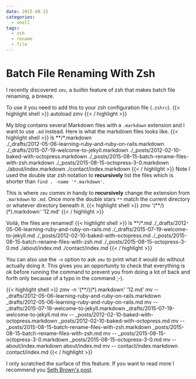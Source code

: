 ```yaml
---
date: 2015-08-15
categories:
  - shell
tags:
  - zsh
  - rename
  - file
---
```


# Batch File Renaming With Zsh

I recently discovered `zmv`, a builtin feature of zsh that makes batch file renaming, a breeze. 

<!-- more -->

To use it you need to add this to your zsh configuration file (`.zshrc`).
{{< highlight shell >}}
autoload zmv
{{< / highlight >}}

My blog contains several Markdown files with a `.markdown` extension and I want to use `.md` instead. Here is what the markdown files looks like.
{{< highlight shell >}}
ls **/*.markdown  
    ./_drafts/2012-05-06-learning-ruby-and-ruby-on-rails.markdown
    ./_drafts/2015-07-19-welcome-to-jekyll.markdown
    ./_posts/2012-02-10-baked-with-octopress.markdown
    ./_posts/2015-08-15-batch-rename-files-with-zsh.markdown
    ./_posts/2015-08-15-octopress-3-0.markdown
    ./about/index.markdown
    ./contact/index.markdown
{{< / highlight >}}
Note I used the double star zsh notation to __recursively__ list the files which is shorter than  `find . -name '*.markdown'`.

This is where `zmv` comes in handy to **recursively** change the extension from `.markdown` to `.md`. Once more the double stars `**` match the current directory or whatever directory beneath it.
{{< highlight shell >}}
zmv '(**/)(*).markdown' '$1$2.md'
{{< / highlight >}}


Voilà, the files are renamed!
{{< highlight shell >}}
ls **/*.md
    ./_drafts/2012-05-06-learning-ruby-and-ruby-on-rails.md
    ./_drafts/2015-07-19-welcome-to-jekyll.md
    ./_posts/2012-02-10-baked-with-octopress.md
    ./_posts/2015-08-15-batch-rename-files-with-zsh.md
    ./_posts/2015-08-15-octopress-3-0.md
    ./about/index.md
    ./contact/index.md
{{< / highlight >}}

You can also use the `-n` option to ask `zmv` to print what it would do without actually doing it. This gives you an opportunity to check that everything is ok before running the command to prevent you from doing a lot of back and forth only because of a typo in the command ;-).

{{< highlight shell >}}
zmv  -n '(**/)(*).markdown' '$1$2.md'
    mv -- _drafts/2012-05-06-learning-ruby-and-ruby-on-rails.markdown _drafts/2012-05-06-learning-ruby-and-ruby-on-rails.md
    mv -- _drafts/2015-07-19-welcome-to-jekyll.markdown _drafts/2015-07-19-welcome-to-jekyll.md
    mv -- _posts/2012-02-10-baked-with-octopress.markdown _posts/2012-02-10-baked-with-octopress.md
    mv -- _posts/2015-08-15-batch-rename-files-with-zsh.markdown _posts/2015-08-15-batch-rename-files-with-zsh.md
    mv -- _posts/2015-08-15-octopress-3-0.markdown _posts/2015-08-15-octopress-3-0.md
    mv -- about/index.markdown about/index.md
    mv -- contact/index.markdown contact/index.md
{{< / highlight >}}

I only scratched the surface of this feature. 
If you want to read more I recommend you [Seth Brown's post][source].

[source]: http://www.drbunsen.org/batch-file-renaming/
